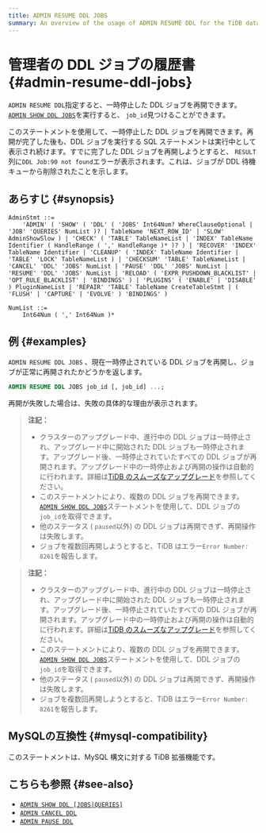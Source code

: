 ```yaml
---
title: ADMIN RESUME DDL JOBS
summary: An overview of the usage of ADMIN RESUME DDL for the TiDB database.
---
```


# 管理者の DDL ジョブの履歴書 {#admin-resume-ddl-jobs}

`ADMIN RESUME DDL`指定すると、一時停止した DDL ジョブを再開できます。 [`ADMIN SHOW DDL JOBS`](/sql-statements/sql-statement-admin-show-ddl.md)を実行すると、 `job_id`見つけることができます。

このステートメントを使用して、一時停止した DDL ジョブを再開できます。再開が完了した後も、DDL ジョブを実行する SQL ステートメントは実行中として表示され続けます。すでに完了した DDL ジョブを再開しようとすると、 `RESULT`列に`DDL Job:90 not found`エラーが表示されます。これは、ジョブが DDL 待機キューから削除されたことを示します。

## あらすじ {#synopsis}

```ebnf+diagram
AdminStmt ::=
    'ADMIN' ( 'SHOW' ( 'DDL' ( 'JOBS' Int64Num? WhereClauseOptional | 'JOB' 'QUERIES' NumList )? | TableName 'NEXT_ROW_ID' | 'SLOW' AdminShowSlow ) | 'CHECK' ( 'TABLE' TableNameList | 'INDEX' TableName Identifier ( HandleRange ( ',' HandleRange )* )? ) | 'RECOVER' 'INDEX' TableName Identifier | 'CLEANUP' ( 'INDEX' TableName Identifier | 'TABLE' 'LOCK' TableNameList ) | 'CHECKSUM' 'TABLE' TableNameList | 'CANCEL' 'DDL' 'JOBS' NumList | 'PAUSE' 'DDL' 'JOBS' NumList | 'RESUME' 'DDL' 'JOBS' NumList | 'RELOAD' ( 'EXPR_PUSHDOWN_BLACKLIST' | 'OPT_RULE_BLACKLIST' | 'BINDINGS' ) | 'PLUGINS' ( 'ENABLE' | 'DISABLE' ) PluginNameList | 'REPAIR' 'TABLE' TableName CreateTableStmt | ( 'FLUSH' | 'CAPTURE' | 'EVOLVE' ) 'BINDINGS' )

NumList ::=
    Int64Num ( ',' Int64Num )*
```

## 例 {#examples}

`ADMIN RESUME DDL JOBS` 、現在一時停止されている DDL ジョブを再開し、ジョブが正常に再開されたかどうかを返します。

```sql
ADMIN RESUME DDL JOBS job_id [, job_id] ...;
```

再開が失敗した場合は、失敗の具体的な理由が表示されます。

<CustomContent platform="tidb">

> **注記：**
>
> -   クラスターのアップグレード中、進行中の DDL ジョブは一時停止され、アップグレード中に開始された DDL ジョブも一時停止されます。アップグレード後、一時停止されていたすべての DDL ジョブが再開されます。アップグレード中の一時停止および再開の操作は自動的に行われます。詳細は[TiDB のスムーズなアップグレード](/smooth-upgrade-tidb.md)を参照してください。
> -   このステートメントにより、複数の DDL ジョブを再開できます。 [`ADMIN SHOW DDL JOBS`](/sql-statements/sql-statement-admin-show-ddl.md)ステートメントを使用して、DDL ジョブの`job_id`を取得できます。
> -   他のステータス ( `paused`以外) の DDL ジョブは再開できず、再開操作は失敗します。
> -   ジョブを複数回再開しようとすると、TiDB はエラー`Error Number: 8261`を報告します。

</CustomContent>
<CustomContent platform="tidb-cloud">

> **注記：**
>
> -   クラスターのアップグレード中、進行中の DDL ジョブは一時停止され、アップグレード中に開始された DDL ジョブも一時停止されます。アップグレード後、一時停止されていたすべての DDL ジョブが再開されます。アップグレード中の一時停止および再開の操作は自動的に行われます。詳細は[TiDB のスムーズなアップグレード](https://docs.pingcap.com/tidb/stable/smooth-upgrade-tidb)を参照してください。
> -   このステートメントにより、複数の DDL ジョブを再開できます。 [`ADMIN SHOW DDL JOBS`](/sql-statements/sql-statement-admin-show-ddl.md)ステートメントを使用して、DDL ジョブの`job_id`を取得できます。
> -   他のステータス ( `paused`以外) の DDL ジョブは再開できず、再開操作は失敗します。
> -   ジョブを複数回再開しようとすると、TiDB はエラー`Error Number: 8261`を報告します。

</CustomContent>

## MySQLの互換性 {#mysql-compatibility}

このステートメントは、MySQL 構文に対する TiDB 拡張機能です。

## こちらも参照 {#see-also}

-   [`ADMIN SHOW DDL [JOBS|QUERIES]`](/sql-statements/sql-statement-admin-show-ddl.md)
-   [`ADMIN CANCEL DDL`](/sql-statements/sql-statement-admin-cancel-ddl.md)
-   [`ADMIN PAUSE DDL`](/sql-statements/sql-statement-admin-pause-ddl.md)
